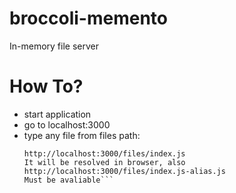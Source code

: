 # broccoli-memento
In-memory file server

# How To?
* start application
* go to localhost:3000
* type any file from files path:
  ```ex: 
  http://localhost:3000/files/index.js
  It will be resolved in browser, also
  http://localhost:3000/files/index.js-alias.js
  Must be avaliable```
